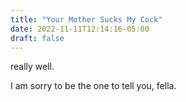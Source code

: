 ```yaml
---
title: "Your Mother Sucks My Cock"
date: 2022-11-11T12:14:16-05:00
draft: false
---
```


really well.  

I am sorry to be the one to tell you, fella.